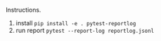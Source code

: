Instructions. 

1. install `pip install -e . pytest-reportlog`
2. run report `pytest --report-log reportlog.jsonl`

